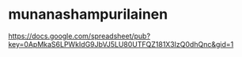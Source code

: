 munanashampurilainen
====================
https://docs.google.com/spreadsheet/pub?key=0ApMkaS6LPWkIdG9JbVJ5LU80UTFQZ181X3IzQ0dhQnc&gid=1
